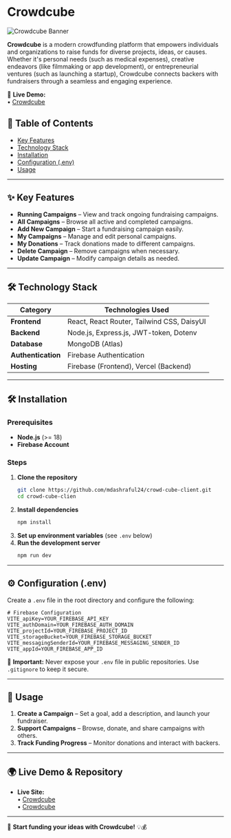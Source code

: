 # Crowdcube

![Crowdcube Banner](https://i.ibb.co.com/S4dPxQrw/Screenshot-28.png)

**Crowdcube** is a modern crowdfunding platform that empowers individuals and organizations to raise funds for diverse projects, ideas, or causes. Whether it's personal needs (such as medical expenses), creative endeavors (like filmmaking or app development), or entrepreneurial ventures (such as launching a startup), Crowdcube connects backers with fundraisers through a seamless and engaging experience.

🚀 **Live Demo:**  
• [Crowdcube](https://crowdcube-c99dd.web.app/) 

## 📖 Table of Contents

- [Key Features](#key-features)
- [Technology Stack](#technology-stack)
- [Installation](#installation)
- [Configuration (.env)](#configuration-env)
- [Usage](#usage)

---

## ✨ Key Features

- **Running Campaigns** – View and track ongoing fundraising campaigns.
- **All Campaigns** – Browse all active and completed campaigns.
- **Add New Campaign** – Start a fundraising campaign easily.
- **My Campaigns** – Manage and edit personal campaigns.
- **My Donations** – Track donations made to different campaigns.
- **Delete Campaign** – Remove campaigns when necessary.
- **Update Campaign** – Modify campaign details as needed.

---

## 🛠️ Technology Stack

| Category           | Technologies Used                                         |
| ------------------ | --------------------------------------------------------- |
| **Frontend**       | React, React Router, Tailwind CSS, DaisyUI               |
| **Backend**        | Node.js, Express.js, JWT-token, Dotenv                                  |
| **Database**       | MongoDB (Atlas)                                       |
| **Authentication**        | Firebase Authentication                                  |
| **Hosting**        | Firebase (Frontend), Vercel (Backend)                                         |

---

## 🛠 Installation

### Prerequisites

- **Node.js** (>= 18)
- **Firebase Account**

### Steps

1. **Clone the repository**
   ```sh
   git clone https://github.com/mdashraful24/crowd-cube-client.git
   cd crowd-cube-clien
   ```
2. **Install dependencies**
   ```sh
   npm install
   ```
3. **Set up environment variables** (see `.env` below)
4. **Run the development server**
   ```sh
   npm run dev
   ```

---

## ⚙️ Configuration (.env)

Create a `.env` file in the root directory and configure the following:

```env
# Firebase Configuration
VITE_apiKey=YOUR_FIREBASE_API_KEY
VITE_authDomain=YOUR_FIREBASE_AUTH_DOMAIN
VITE_projectId=YOUR_FIREBASE_PROJECT_ID
VITE_storageBucket=YOUR_FIREBASE_STORAGE_BUCKET
VITE_messagingSenderId=YOUR_FIREBASE_MESSAGING_SENDER_ID
VITE_appId=YOUR_FIREBASE_APP_ID
```

🚨 **Important:** Never expose your `.env` file in public repositories. Use `.gitignore` to keep it secure.

---

## 🚀 Usage

1. **Create a Campaign** – Set a goal, add a description, and launch your fundraiser.
2. **Support Campaigns** – Browse, donate, and share campaigns with others.
3. **Track Funding Progress** – Monitor donations and interact with backers.

---

## 🌍 Live Demo & Repository

- **Live Site:**  
  • [Crowdcube](https://crowdcube-c99dd.web.app/)  
  • [Crowdcube](https://crowdcube-c99dd.firebaseapp.com/)

---

🚀 **Start funding your ideas with Crowdcube!** 💡💰
